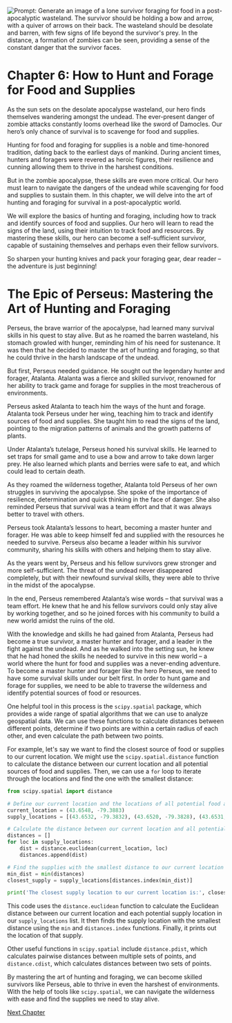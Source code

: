 ![Prompt: Generate an image of a lone survivor foraging for food in a post-apocalyptic wasteland. The survivor should be holding a bow and arrow, with a quiver of arrows on their back. The wasteland should be desolate and barren, with few signs of life beyond the survivor's prey. In the distance, a formation of zombies can be seen, providing a sense of the constant danger that the survivor faces.](https://oaidalleapiprodscus.blob.core.windows.net/private/org-ct6DYQ3FHyJcnH1h6OA3fR35/user-qvFBAhW3klZpvcEY1psIUyDK/img-y1Y5xFlfWoSz4tQ9FuyTsHuz.png?st=2023-04-13T23%3A49%3A43Z&se=2023-04-14T01%3A49%3A43Z&sp=r&sv=2021-08-06&sr=b&rscd=inline&rsct=image/png&skoid=6aaadede-4fb3-4698-a8f6-684d7786b067&sktid=a48cca56-e6da-484e-a814-9c849652bcb3&skt=2023-04-13T17%3A15%3A06Z&ske=2023-04-14T17%3A15%3A06Z&sks=b&skv=2021-08-06&sig=Wqmdmh%2BW94M%2B20gHOfvJDoCc8duBV/PFJMa291B3ts4%3D)


# Chapter 6: How to Hunt and Forage for Food and Supplies

As the sun sets on the desolate apocalypse wasteland, our hero finds themselves wandering amongst the undead. The ever-present danger of zombie attacks constantly looms overhead like the sword of Damocles. Our hero’s only chance of survival is to scavenge for food and supplies.

Hunting for food and foraging for supplies is a noble and time-honored tradition, dating back to the earliest days of mankind. During ancient times, hunters and foragers were revered as heroic figures, their resilience and cunning allowing them to thrive in the harshest conditions. 

But in the zombie apocalypse, these skills are even more critical. Our hero must learn to navigate the dangers of the undead while scavenging for food and supplies to sustain them. In this chapter, we will delve into the art of hunting and foraging for survival in a post-apocalyptic world.

We will explore the basics of hunting and foraging, including how to track and identify sources of food and supplies. Our hero will learn to read the signs of the land, using their intuition to track food and resources. By mastering these skills, our hero can become a self-sufficient survivor, capable of sustaining themselves and perhaps even their fellow survivors.

So sharpen your hunting knives and pack your foraging gear, dear reader – the adventure is just beginning!
# The Epic of Perseus: Mastering the Art of Hunting and Foraging

Perseus, the brave warrior of the apocalypse, had learned many survival skills in his quest to stay alive. But as he roamed the barren wasteland, his stomach growled with hunger, reminding him of his need for sustenance. It was then that he decided to master the art of hunting and foraging, so that he could thrive in the harsh landscape of the undead.

But first, Perseus needed guidance. He sought out the legendary hunter and forager, Atalanta. Atalanta was a fierce and skilled survivor, renowned for her ability to track game and forage for supplies in the most treacherous of environments.

Perseus asked Atalanta to teach him the ways of the hunt and forage. Atalanta took Perseus under her wing, teaching him to track and identify sources of food and supplies. She taught him to read the signs of the land, pointing to the migration patterns of animals and the growth patterns of plants.

Under Atalanta’s tutelage, Perseus honed his survival skills. He learned to set traps for small game and to use a bow and arrow to take down larger prey. He also learned which plants and berries were safe to eat, and which could lead to certain death.

As they roamed the wilderness together, Atalanta told Perseus of her own struggles in surviving the apocalypse. She spoke of the importance of resilience, determination and quick thinking in the face of danger. She also reminded Perseus that survival was a team effort and that it was always better to travel with others.

Perseus took Atalanta’s lessons to heart, becoming a master hunter and forager. He was able to keep himself fed and supplied with the resources he needed to survive. Perseus also became a leader within his survivor community, sharing his skills with others and helping them to stay alive.

As the years went by, Perseus and his fellow survivors grew stronger and more self-sufficient. The threat of the undead never disappeared completely, but with their newfound survival skills, they were able to thrive in the midst of the apocalypse.

In the end, Perseus remembered Atalanta’s wise words – that survival was a team effort. He knew that he and his fellow survivors could only stay alive by working together, and so he joined forces with his community to build a new world amidst the ruins of the old.

With the knowledge and skills he had gained from Atalanta, Perseus had become a true survivor, a master hunter and forager, and a leader in the fight against the undead. And as he walked into the setting sun, he knew that he had honed the skills he needed to survive in this new world – a world where the hunt for food and supplies was a never-ending adventure.
To become a master hunter and forager like the hero Perseus, we need to have some survival skills under our belt first. In order to hunt game and forage for supplies, we need to be able to traverse the wilderness and identify potential sources of food or resources. 

One helpful tool in this process is the `scipy.spatial` package, which provides a wide range of spatial algorithms that we can use to analyze geospatial data. We can use these functions to calculate distances between different points, determine if two points are within a certain radius of each other, and even calculate the path between two points.

For example, let's say we want to find the closest source of food or supplies to our current location. We might use the `scipy.spatial.distance` function to calculate the distance between our current location and all potential sources of food and supplies. Then, we can use a `for` loop to iterate through the locations and find the one with the smallest distance:

```python
from scipy.spatial import distance

# Define our current location and the locations of all potential food and supply sources
current_location = (43.6548, -79.3883)
supply_locations = [(43.6532, -79.3832), (43.6520, -79.3828), (43.6531, -79.3900)]

# Calculate the distance between our current location and all potential supply locations
distances = []
for loc in supply_locations:
    dist = distance.euclidean(current_location, loc)
    distances.append(dist)

# Find the supplies with the smallest distance to our current location
min_dist = min(distances)
closest_supply = supply_locations[distances.index(min_dist)]

print('The closest supply location to our current location is:', closest_supply)
```

This code uses the `distance.euclidean` function to calculate the Euclidean distance between our current location and each potential supply location in our `supply_locations` list. It then finds the supply location with the smallest distance using the `min` and `distances.index` functions. Finally, it prints out the location of that supply.

Other useful functions in `scipy.spatial` include `distance.pdist`, which calculates pairwise distances between multiple sets of points, and `distance.cdist`, which calculates distances between two sets of points.

By mastering the art of hunting and foraging, we can become skilled survivors like Perseus, able to thrive in even the harshest of environments. With the help of tools like `scipy.spatial`, we can navigate the wilderness with ease and find the supplies we need to stay alive.


[Next Chapter](07_Chapter07.md)